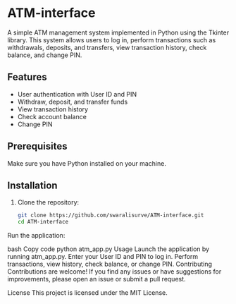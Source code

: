 # ATM-interface

A simple ATM management system implemented in Python using the Tkinter library. This system allows users to log in, perform transactions such as withdrawals, deposits, and transfers, view transaction history, check balance, and change PIN.


## Features

- User authentication with User ID and PIN
- Withdraw, deposit, and transfer funds
- View transaction history
- Check account balance
- Change PIN

## Prerequisites

Make sure you have Python installed on your machine.

## Installation

1. Clone the repository:

   ```bash
   git clone https://github.com/swaralisurve/ATM-interface.git
   cd ATM-interface
Run the application:

bash
Copy code
python atm_app.py
Usage
Launch the application by running atm_app.py.
Enter your User ID and PIN to log in.
Perform transactions, view history, check balance, or change PIN.
Contributing
Contributions are welcome! If you find any issues or have suggestions for improvements, please open an issue or submit a pull request.

License
This project is licensed under the MIT License.
